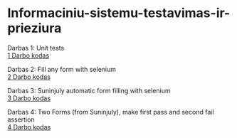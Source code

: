 # Informaciniu-sistemu-testavimas-ir-prieziura

Darbas 1: Unit tests <br>
[1 Darbo kodas](1_darbas)

Darbas 2: Fill any form with selenium <br>
[2 Darbo kodas](Darbas2)

Darbas 3: Suninjuly automatic form filling with selenium <br>
[3 Darbo kodas](Darbas3)

Darbas 4: Two Forms (from Suninjuly), make first pass and second fail assertion <br>
[4 Darbo kodas](Darbas4)
